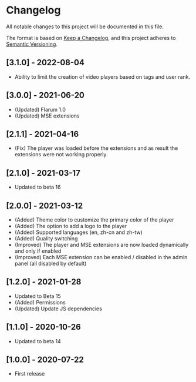 # Changelog

All notable changes to this project will be documented in this file.

The format is based on [Keep a Changelog](https://keepachangelog.com/en/1.0.0/),
and this project adheres to [Semantic Versioning](https://semver.org/spec/v2.0.0.html).

## [3.1.0] - 2022-08-04

- Ability to limit the creation of video players based on tags and user rank.

## [3.0.0] - 2021-06-20

- (Updated) Flarum 1.0
- (Updated) MSE extensions

## [2.1.1] - 2021-04-16

- (Fix) The player was loaded before the extensions and as result the extensions were not working properly.

## [2.1.0] - 2021-03-17

- Updated to beta 16

## [2.0.0] - 2021-03-12

- (Added) Theme color to customize the primary color of the player
- (Added) The option to add a logo to the player
- (Added) Supported languages (en, zh-cn and zh-tw)
- (Added) Quality switching
- (Improved) The player and MSE extensions are now loaded dynamically and only if enabled
- (Improved) Each MSE extension can be enabled / disabled in the admin panel (all disabled by default)

## [1.2.0] - 2021-01-28

- Updated to Beta 15
- (Added) Permissions
- (Updated) Update JS dependencies

## [1.1.0] - 2020-10-26

- Updated to beta 14

## [1.0.0] - 2020-07-22

- First release
